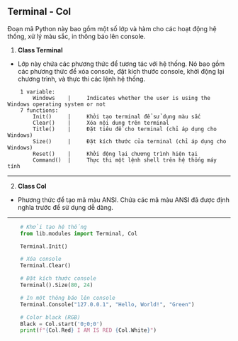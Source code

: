 ## Terminal - Col

Đoạn mã Python này bao gồm một số lớp và hàm cho các hoạt động hệ thống, xử lý màu sắc, in thông báo lên console.

1. **Class Terminal**
- Lớp này chứa các phương thức để tương tác với hệ thống. Nó bao gồm các phương thức để xóa console, đặt kích thước console, khởi động lại chương trình, và thực thi các lệnh hệ thống.
```
    1 variable:
        Windows    |     Indicates whether the user is using the Windows operating system or not
    7 functions:
        Init()     |     Khởi tạo terminal để sử dụng màu sắc
        Clear()    |     Xóa nội dung trên terminal
        Title()    |     Đặt tiêu đề cho terminal (chỉ áp dụng cho Windows)
        Size()     |     Đặt kích thước của terminal (chỉ áp dụng cho Windows)
        Reset()    |     Khởi động lại chương trình hiện tại
        Command()  |     Thực thi một lệnh shell trên hệ thống máy tính
```
---
2. **Class Col**
- Phương thức để tạo mã màu ANSI. Chứa các mã màu ANSI đã được định nghĩa trước để sử dụng dễ dàng.
---
```python
    # Khởi tạo hệ thống
    from lib.modules import Terminal, Col

    Terminal.Init()

    # Xóa console
    Terminal.Clear()

    # Đặt kích thước console
    Terminal().Size(80, 24)

    # In một thông báo lên console
    Terminal.Console("127.0.0.1", "Hello, World!", "Green")

    # Color black (RGB)
    Black = Col.start('0;0;0')
    print(f"{Col.Red} I AM IS RED {Col.White}")
```